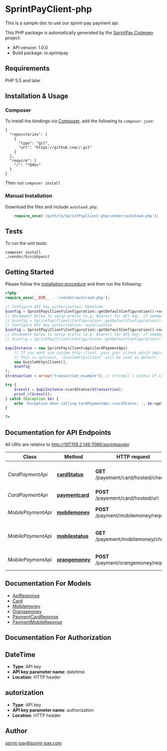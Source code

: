 # SprintPayClient-php
This is a sample doc to use our sprint-pay payment api.

This PHP package is automatically generated by the [SprintPay Codegen](https://github.com/sprintpay/sprintPay-api-php-client) project:

- API version: 1.0.0
- Build package: io.sprintpay

## Requirements

PHP 5.5 and later

## Installation & Usage
### Composer

To install the bindings via [Composer](http://getcomposer.org/), add the following to `composer.json`:

```
{
  "repositories": [
    {
      "type": "git",
      "url": "https://github.com//.git"
    }
  ],
  "require": {
    "/": "*@dev"
  }
}
```

Then run `composer install`

### Manual Installation

Download the files and include `autoload.php`:

```php
    require_once('/path/to/SprintPayClient-php/vendor/autoload.php');
```

## Tests

To run the unit tests:

```
composer install
./vendor/bin/phpunit
```

## Getting Started

Please follow the [installation procedure](#installation--usage) and then run the following:

```php
<?php
require_once(__DIR__ . '/vendor/autoload.php');

// Configure API key authorization: DateTime
$config = SprintPay\Client\Configuration::getDefaultConfiguration()->setApiKeyParameter('datetime', 'YOUR_DATETIME');
// Uncomment below to setup prefix (e.g. Bearer) for API key, if needed
// $config = SprintPay\Client\Configuration::getDefaultConfiguration()->setApiKeyPrefix('datetime', 'Bearer');
// Configure API key authorization: autorization
$config = SprintPay\Client\Configuration::getDefaultConfiguration()->setApiKeyParameter('authorization', 'YOUR_AUTORIZATION');
// Uncomment below to setup prefix (e.g. Bearer) for API key, if needed
// $config = SprintPay\Client\Configuration::getDefaultConfiguration()->setApiKeyPrefix('authorization', 'Bearer');

$apiInstance = new SprintPay\Client\Api\CardPaymentApi(
    // If you want use custom http client, pass your client which implements `GuzzleHttp\ClientInterface`.
    // This is optional, `GuzzleHttp\Client` will be used as default.
    new GuzzleHttp\Client(),
    $config
);
$transaction = array("transaction_example"); // string[] | status of card payment

try {
    $result = $apiInstance->cardStatus($transaction);
    print_r($result);
} catch (Exception $e) {
    echo 'Exception when calling CardPaymentApi->cardStatus: ', $e->getMessage(), PHP_EOL;
}

?>
```

## Documentation for API Endpoints

All URIs are relative to *http://197.159.2.146:7086/sprintpayapi*

Class | Method | HTTP request | Description
------------ | ------------- | ------------- | -------------
*CardPaymentApi* | [**cardStatus**](docs/Api/CardPaymentApi.md#cardstatus) | **GET** /payement/card/hosted/check | check the status of card payment request by transaction id
*CardPaymentApi* | [**paymentcard**](docs/Api/CardPaymentApi.md#paymentcard) | **POST** /payement/card/hosted/url | Card payment
*MobilePaymentApi* | [**mobilemoney**](docs/Api/MobilePaymentApi.md#mobilemoney) | **POST** /payment/mobilemoney/request | Make a new mobilemoney payment
*MobilePaymentApi* | [**mobilestatus**](docs/Api/MobilePaymentApi.md#mobilestatus) | **GET** /payement/mobilemoney/check | check the status of mobile payment request using processingNumber
*MobilePaymentApi* | [**orangemoney**](docs/Api/MobilePaymentApi.md#orangemoney) | **POST** /payment/orangemoney/request | Make an payment using orangemoney


## Documentation For Models

 - [ApiResponse](docs/Model/ApiResponse.md)
 - [Card](docs/Model/Card.md)
 - [Mobilemoney](docs/Model/Mobilemoney.md)
 - [Orangemoney](docs/Model/Orangemoney.md)
 - [PaymentCardReponse](docs/Model/PaymentCardReponse.md)
 - [PaymentMobileReponse](docs/Model/PaymentMobileReponse.md)


## Documentation For Authorization


## DateTime

- **Type**: API key
- **API key parameter name**: datetime
- **Location**: HTTP header

## autorization

- **Type**: API key
- **API key parameter name**: authorization
- **Location**: HTTP header


## Author

sprint-pay@sprint-pay.com


